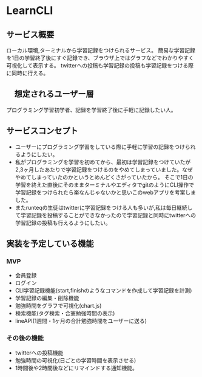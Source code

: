 # LearnCLI

## サービス概要
ローカル環境,ターミナルから学習記録をつけられるサービス。
簡易な学習記録を1日の学習終了後にすぐ記録でき、ブラウザ上ではグラフなどでわかりやすく可視化して表示する。
twitterへの投稿も学習記録の投稿も学習記録をつける際に同時に行える。


## 　想定されるユーザー層
プログラミング学習初学者、記録を学習終了後に手軽に記録したい人。

## サービスコンセプト
* ユーザーにプログラミング学習をしている際に手軽に学習の記録をつけられるようにしたい。
* 私がプログラミングを学習を初めてから、最初は学習記録をつけていたが2,3ヶ月したあたりで学習記録をつけるのをやめてしまっていました。なぜやめてしまっていたのかというとめんどくさがっていたから。
そこで1日の学習を終えた直後にそのままターミナルやエディタでgitのようにCLI操作で学習記録をつけられたら楽なんじゃないかと思いこのwebアプリを考案しました。
* またrunteqの生徒はtwitterに学習記録をつける人も多いが,私は毎日継続して学習記録を投稿することができなかったので学習記録と同時にtwitterへの学習記録の投稿も行えるようにしたい。

## 実装を予定している機能
### MVP
* 会員登録
* ログイン
* CLI学習記録機能(start,finishのようなコマンドを作成して学習記録を計測)
* 学習記録の編集・削除機能
* 勉強時間をグラフで可視化(chart.js)
* 検索機能(タグ検索・合憲勉強時間の表示)
* lineAPI(1週間・1ヶ月の合計勉強時間をユーザーに送る)

### その後の機能
* twitterへの投稿機能
* 勉強時間の可視化(日ごとの学習時間を表示させる)
* 1時間後や2時間後などにリマインドする通知機能。

